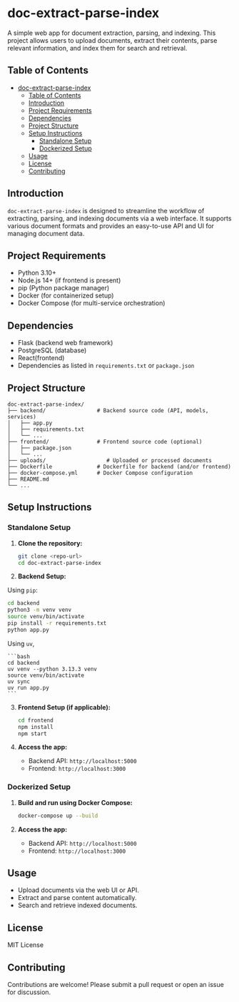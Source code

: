 # doc-extract-parse-index

A simple web app for document extraction, parsing, and indexing. This project allows users to upload documents, extract their contents, parse relevant information, and index them for search and retrieval.

## Table of Contents

- [doc-extract-parse-index](#doc-extract-parse-index)
  - [Table of Contents](#table-of-contents)
  - [Introduction](#introduction)
  - [Project Requirements](#project-requirements)
  - [Dependencies](#dependencies)
  - [Project Structure](#project-structure)
  - [Setup Instructions](#setup-instructions)
    - [Standalone Setup](#standalone-setup)
    - [Dockerized Setup](#dockerized-setup)
  - [Usage](#usage)
  - [License](#license)
  - [Contributing](#contributing)

## Introduction

`doc-extract-parse-index` is designed to streamline the workflow of extracting, parsing, and indexing documents via a web interface. It supports various document formats and provides an easy-to-use API and UI for managing document data.

## Project Requirements

- Python 3.10+
- Node.js 14+ (if frontend is present)
- pip (Python package manager)
- Docker (for containerized setup)
- Docker Compose (for multi-service orchestration)

## Dependencies

- Flask (backend web framework)
- PostgreSQL (database)
- React(frontend)
- Dependencies as listed in `requirements.txt` or `package.json`

## Project Structure

```
doc-extract-parse-index/
├── backend/                # Backend source code (API, models, services)
│   ├── app.py
│   ├── requirements.txt
│   └── ...
├── frontend/               # Frontend source code (optional)
│   ├── package.json
│   └── ...
├── uploads/                   # Uploaded or processed documents
├── Dockerfile              # Dockerfile for backend (and/or frontend)
├── docker-compose.yml      # Docker Compose configuration
├── README.md
└── ...
```

## Setup Instructions

### Standalone Setup

1. **Clone the repository:**
   ```bash
   git clone <repo-url>
   cd doc-extract-parse-index
   ```

2. **Backend Setup:**

Using `pip`:
   ```bash
   cd backend
   python3 -m venv venv
   source venv/bin/activate
   pip install -r requirements.txt
   python app.py
   ```

Using `uv`,

    ```bash
    cd backend
    uv venv --python 3.13.3 venv
    source venv/bin/activate 
    uv sync
    uv run app.py
    ```
  

3. **Frontend Setup (if applicable):**
   ```bash
   cd frontend
   npm install
   npm start
   ```

4. **Access the app:**
   - Backend API: `http://localhost:5000`
   - Frontend: `http://localhost:3000`

### Dockerized Setup

1. **Build and run using Docker Compose:**
   ```bash
   docker-compose up --build
   ```

2. **Access the app:**
   - Backend API: `http://localhost:5000`
   - Frontend: `http://localhost:3000`

## Usage

- Upload documents via the web UI or API.
- Extract and parse content automatically.
- Search and retrieve indexed documents.

## License

MIT License

## Contributing
Contributions are welcome! Please submit a pull request or open an issue for discussion.

